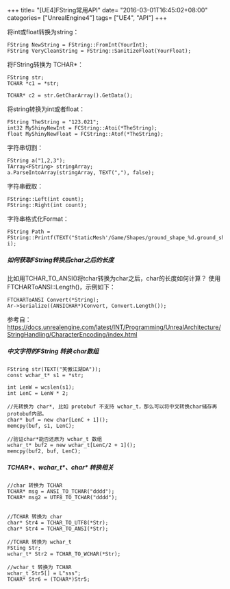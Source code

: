+++
title= "[UE4]FString常用API"
date= "2016-03-01T16:45:02+08:00"
categories= ["UnrealEngine4"]
tags= ["UE4", "API"]
+++

将int或float转换为string：

    FString NewString = FString::FromInt(YourInt);     
    FString VeryCleanString = FString::SanitizeFloat(YourFloat);  



将FString转换为 TCHAR*：

    FString str;  
    TCHAR *c1 = *str;  

    TCHAR* c2 = str.GetCharArray().GetData();  


将string转换为int或者float：

    FString TheString = "123.021";    
    int32 MyShinyNewInt = FCString::Atoi(*TheString);  
    float MyShinyNewFloat = FCString::Atof(*TheString);  



字符串切割：

    FString a("1,2,3");  
    TArray<FString> stringArray;  
    a.ParseIntoArray(stringArray, TEXT(","), false);  



字符串截取：

    FString::Left(int count);  
    FString::Right(int count);  



字符串格式化Format：

    FString Path = FString::Printf(TEXT("StaticMesh'/Game/Shapes/ground_shape_%d.ground_shape_%d'"), i);
    
##### 如何获取FString转换后char之后的长度

比如用TCHAR_TO_ANSI()将tchar转换为char之后，char的长度如何计算？
使用FTCHARToANSI::Length()，示例如下：

    FTCHARToANSI Convert(*String);
    Ar->Serialize((ANSICHAR*)Convert, Convert.Length());

参考自：https://docs.unrealengine.com/latest/INT/Programming/UnrealArchitecture/StringHandling/CharacterEncoding/index.html

    
##### 中文字符的FString 转换 char数组

    FString str(TEXT("笑傲江湖DA"));
    const wchar_t* s1 = *str;

    int LenW = wcslen(s1);
    int LenC = LenW * 2;

    //先转换为 char*, 比如 protobuf 不支持 wchar_t，那么可以将中文转换char储存再protobuf内部。
    char* buf = new char[LenC + 1]();
    memcpy(buf, s1, LenC);

    //验证char*能否还原为 wchar_t 数组
    wchar_t* buf2 = new wchar_t[LenC/2 + 1]();
    memcpy(buf2, buf, LenC);

    
##### TCHAR*、wchar_t*、char* 转换相关
    
    //char 转换为 TCHAR 
    TCHAR* msg = ANSI_TO_TCHAR("dddd");  
    TCHAR* msg2 = UTF8_TO_TCHAR("dddd");  

    
    //TCHAR 转换为 char
    char* Str4 = TCHAR_TO_UTF8(*Str);
    char* Str4 = TCHAR_TO_ANSI(*Str);

    //TCHAR 转换为 wchar_t
    FSting Str;
    wchar_t* Str2 = TCHAR_TO_WCHAR(*Str);
    
    //wchar_t 转换为 TCHAR 
    wchar_t Str5[] = L"sss";
    TCHAR* Str6 = (TCHAR*)Str5;
    
    